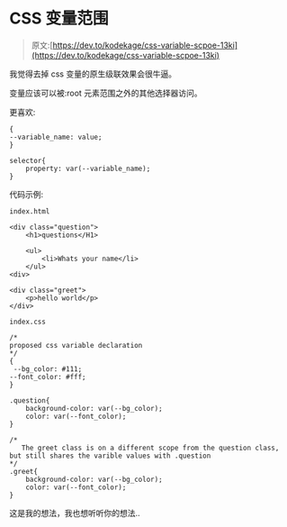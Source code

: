 # CSS 变量范围

> 原文:[https://dev.to/kodekage/css-variable-scpoe-13ki](https://dev.to/kodekage/css-variable-scpoe-13ki)

我觉得去掉 css 变量的原生级联效果会很牛逼。

变量应该可以被:root 元素范围之外的其他选择器访问。

更喜欢:

```
{
--variable_name: value;
}

selector{
    property: var(--variable_name);
} 
```

代码示例:

`index.html`

```
<div class="question">
    <h1>questions</H1>

    <ul>
        <li>Whats your name</li>
    </ul>
<div>

<div class="greet">
    <p>hello world</p>
</div> 
```

`index.css`

```
/*
proposed css variable declaration 
*/
{
 --bg_color: #111;
--font_color: #fff;
}

.question{
    background-color: var(--bg_color);
    color: var(--font_color);
}

/*
   The greet class is on a different scope from the question class, but still shares the varible values with .question
*/
.greet{
    background-color: var(--bg_color);
    color: var(--font_color);
} 
```

这是我的想法，我也想听听你的想法..